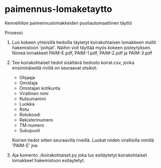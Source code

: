 # paimennus-lomaketaytto
Kennelliiton paimennuslomakkeiden puoliautomaattinen täyttö

Prosessi:

1. Luo kokeen yhteisillä tiedoilla täytetyt koirakohtaisen lomakkeen
   mallit hakemistoon 'pohjat'. Näihin voit täyttää myös kokeen pisteytyksen.
   Nimeä lomakkeet PAIM-E.pdf, PAIM-1.pdf, PAIM-2.pdf ja PAIM-3.pdf

2. Tee koirakohtaiset tiedot sisältävä tiedosto koirat.csv, jonka
   ensimmäisellä rivillä on seuraavat otsikot:

    * Ohjaaja
    * Omistaja
    * Omistajan kotikunta
    * Virallinen nimi
    * Kutsumanimi
    * Luokka
    * Rotu
    * Rotukoodi
    * Rekisterinumero
    * TM-numero
    * Sukupuoli

   Koirien tiedot sitten seuraavilla riveillä. Luokat niiden virallisilla
   nimillä 'PAIM-E' jne.

3. Aja komento ./koirakohtaiset.py joka luo esitäytetyt koirakohtaiset
   lomakkeet hakemistoon esitaytetyt.
